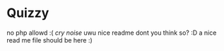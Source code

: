 # Quizzy
no php allowd :( *cry noise* uwu
nice readme dont you think so? :D
a nice read me file should be here :)

